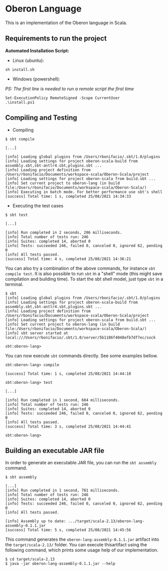 # Oberon Language

This is an implementation of the Oberon language in Scala.

## Requirements to run the project

**Automated Installation Script:**
- Linux (ubuntu): 
```
sh install.sh
```
- Windows (powershell):

*PS: The first line is needed to run a remote script the first time*
```
Set-ExecutionPolicy RemoteSigned -Scope CurrentUser 
.\install.ps1
```

## Compiling and Testing

   * Compiling
   
```shell
$ sbt compile

[...]

[info] Loading global plugins from /Users/rbonifacio/.sbt/1.0/plugins
[info] Loading settings for project oberon-scala-build from assembly.sbt,sbt-antlr4.sbt,plugins.sbt ...
[info] Loading project definition from /Users/rbonifacio/Documents/workspace-scala/Oberon-Scala/project
[info] Loading settings for project oberon-scala from build.sbt ...
[info] Set current project to oberon-lang (in build file:/Users/rbonifacio/Documents/workspace-scala/Oberon-Scala/)
[info] Executing in batch mode. For better performance use sbt's shell
[success] Total time: 1 s, completed 25/08/2021 14:34:33
```

   * Executing the test cases

```shell
$ sbt test

[...]

[info] Run completed in 2 seconds, 286 milliseconds.
[info] Total number of tests run: 246
[info] Suites: completed 14, aborted 0
[info] Tests: succeeded 246, failed 0, canceled 0, ignored 62, pending 0
[info] All tests passed.
[success] Total time: 4 s, completed 25/08/2021 14:36:21

```

You can also try a combination of the above commands, for instance `sbt compile test`. It is also possible to run `sbt` in a "shell" mode (this might save compilation and building time). To start the sbt shell model, just type `sbt` in a terminal.

```shell
$ sbt
[info] Loading global plugins from /Users/rbonifacio/.sbt/1.0/plugins
[info] Loading settings for project oberon-scala-build from assembly.sbt,sbt-antlr4.sbt,plugins.sbt ...
[info] Loading project definition from /Users/rbonifacio/Documents/workspace-scala/Oberon-Scala/project
[info] Loading settings for project oberon-scala from build.sbt ...
[info] Set current project to oberon-lang (in build file:/Users/rbonifacio/Documents/workspace-scala/Oberon-Scala/)
[info] sbt server started at local:///Users/rbonifacio/.sbt/1.0/server/5b1186f4048efb7df7ec/sock

sbt:oberon-lang> 
```

You can now execute `sbt` commands directly. See some examples bellow. 


```shell
sbt:oberon-lang> compile

[success] Total time: 1 s, completed 25/08/2021 14:44:10

sbt:oberon-lang> test

[...]

[info] Run completed in 1 second, 604 milliseconds.
[info] Total number of tests run: 246
[info] Suites: completed 14, aborted 0
[info] Tests: succeeded 246, failed 0, canceled 0, ignored 62, pending 0
[info] All tests passed.
[success] Total time: 3 s, completed 25/08/2021 14:44:41

sbt:oberon-lang>
```

## Building an executable JAR file

In order to generate an executable JAR file, you can run the `sbt assembly` command.

```shell
$ sbt assembly

[...]
[info] Run completed in 1 second, 781 milliseconds.
[info] Total number of tests run: 246
[info] Suites: completed 14, aborted 0
[info] Tests: succeeded 246, failed 0, canceled 0, ignored 62, pending 0
[info] All tests passed.

[info] Assembly up to date: .../target/scala-2.13/oberon-lang-assembly-0.1.1.jar
[success] Total time: 5 s, completed 25/08/2021 14:45:56

```

This command generates the `oberon-lang-assembly-0.1.1.jar` artifact into the `target/scala-2.13/` folder. You can execute thisartifact using the following command, which prints some usage help of our implementation. 

```shell
$ cd target/scala-2.13
$ java -jar oberon-lang-assembly-0.1.1.jar --help
```

